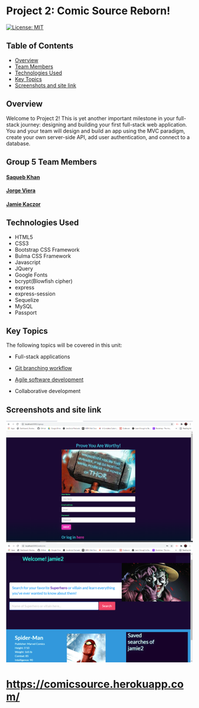 # Project 2: Comic Source Reborn!
  [![License: MIT](https://img.shields.io/badge/License-MIT-yellow.svg)](https://opensource.org/licenses/MIT)

## Table of Contents

- [Overview](#overview)
- [Team Members](#group-5-team-members)
- [Technologies Used](#technologies-used)
- [Key Topics](#key-topics)
- [Screenshots and site link](#screenshots-and-site-link)

## Overview

Welcome to Project 2! This is yet another important milestone in your full-stack journey: designing and building your first full-stack web application. You and your team will design and build an app using the MVC paradigm, create your own server-side API, add user authentication, and connect to a database.

## Group 5 Team Members
#### [Saqueb Khan](https://github.com/SaquebKhan)
#### [Jorge Viera](https://github.com/Jorgevier)
#### [Jamie Kaczor](https://github.com/JamieKaczor)

## Technologies Used
- HTML5
- CSS3
- Bootstrap CSS Framework
- Bulma CSS Framework
- Javascript
- JQuery
- Google Fonts
- bcrypt(Blowfish cipher)
- express
- express-session
- Sequelize
- MySQL
- Passport

## Key Topics

The following topics will be covered in this unit:

* Full-stack applications

* [Git branching workflow](https://git-scm.com/book/en/v2/Git-Branching-Branching-Workflows)

* [Agile software development](https://en.wikipedia.org/wiki/Agile_software_development)

* Collaborative development

## Screenshots and site link

![screenshot](public/assets/images/csr2.png)
![screenshot](public/assets/images/csr1.png)

# https://comicsource.herokuapp.com/

